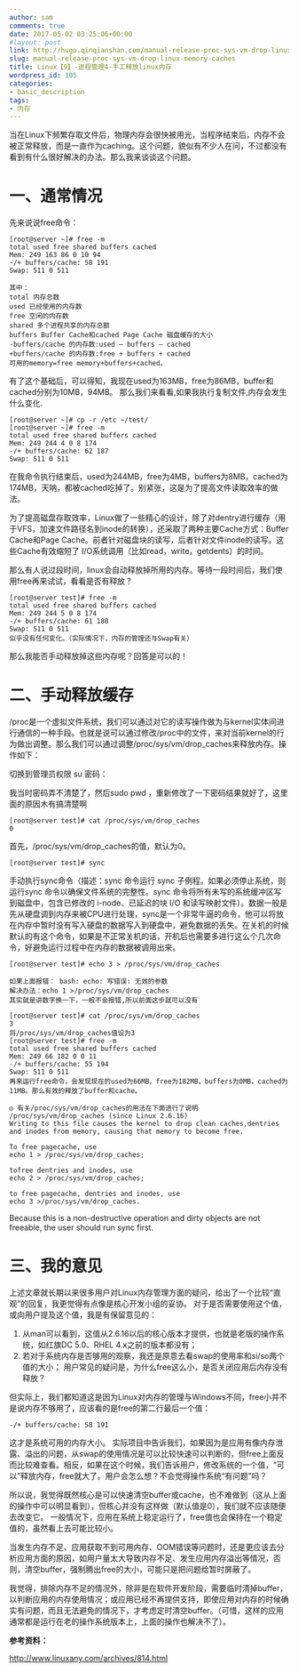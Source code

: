 ```yaml
---
author: sam
comments: true
date: 2017-05-02 03:25:06+00:00
#layout: post
link: http://hugo.qinqianshan.com/manual-release-proc-sys-vm-drop-linux-memory-caches/
slug: manual-release-proc-sys-vm-drop-linux-memory-caches
title: Linux【9】-进程管理4-手工释放linux内存
wordpress_id: 105
categories:
- basic_description
tags:
- 内存
---
```


当在Linux下频繁存取文件后，物理内存会很快被用光，当程序结束后，内存不会被正常释放，而是一直作为caching。这个问题，貌似有不少人在问，不过都没有看到有什么很好解决的办法。那么我来谈谈这个问题。

# <!-- more -->一、通常情况

先来说说free命令：
    
    [root@server ~]# free -m
    total used free shared buffers cached
    Mem: 249 163 86 0 10 94
    -/+ buffers/cache: 58 191
    Swap: 511 0 511
    
    其中：
    total 内存总数
    used 已经使用的内存数
    free 空闲的内存数
    shared 多个进程共享的内存总额
    buffers Buffer Cache和cached Page Cache 磁盘缓存的大小
    -buffers/cache 的内存数:used – buffers – cached
    +buffers/cache 的内存数:free + buffers + cached
    可用的memory=free memory+buffers+cached。

有了这个基础后，可以得知，我现在used为163MB，free为86MB，buffer和cached分别为10MB，94MB。
那么我们来看看,如果我执行复制文件,内存会发生什么变化.

    [root@server ~]# cp -r /etc ~/test/
    [root@server ~]# free -m
    total used free shared buffers cached
    Mem: 249 244 4 0 8 174
    -/+ buffers/cache: 62 187
    Swap: 511 0 511

在我命令执行结束后，used为244MB，free为4MB，buffers为8MB，cached为174MB，天呐，都被cached吃掉了。别紧张，这是为了提高文件读取效率的做法。

为了提高磁盘存取效率，Linux做了一些精心的设计，除了对dentry进行缓存（用于VFS，加速文件路径名到inode的转换），还采取了两种主要Cache方式：Buffer Cache和Page Cache。前者针对磁盘块的读写，后者针对文件inode的读写。这些Cache有效缩短了 I/O系统调用（比如read，write，getdents）的时间。

那么有人说过段时间，linux会自动释放掉所用的内存。等待一段时间后，我们使用free再来试试，看看是否有释放？
    
    [root@server test]# free -m
    total used free shared buffers cached
    Mem: 249 244 5 0 8 174
    -/+ buffers/cache: 61 188
    Swap: 511 0 511
    似乎没有任何变化。（实际情况下，内存的管理还与Swap有关）

那么我能否手动释放掉这些内存呢？回答是可以的！

# 二、手动释放缓存

/proc是一个虚拟文件系统，我们可以通过对它的读写操作做为与kernel实体间进行通信的一种手段。也就是说可以通过修改/proc中的文件，来对当前kernel的行为做出调整。那么我们可以通过调整/proc/sys/vm/drop_caches来释放内存。操作如下：

切换到管理员权限
su
密码：

我当时密码弄不清楚了，然后sudo pwd ，重新修改了一下密码结果就好了，这里面的原因木有搞清楚啊

    [root@server test]# cat /proc/sys/vm/drop_caches
    0

首先，/proc/sys/vm/drop_caches的值，默认为0。

    [root@server test]# sync

手动执行sync命令（描述：sync 命令运行 sync 子例程。如果必须停止系统，则运行sync 命令以确保文件系统的完整性。sync 命令将所有未写的系统缓冲区写到磁盘中，包含已修改的 i-node、已延迟的块 I/O 和读写映射文件）。数据一般是先从硬盘调到内存来被CPU进行处理，sync是一个非常牛逼的命令，他可以将放在内存中暂时没有写入硬盘的数据写入到硬盘中，避免数据的丢失。在关机的时候默认的有这个命令，如果是不正常关机的话，开机后也需要多进行这么个几次命令，好避免运行过程中在内存的数据被调用出来。

    [root@server test]# echo 3 > /proc/sys/vm/drop_caches
  
    如果上面报错： bash: echo: 写错误: 无效的参数
    解决办法：echo 1 >/proc/sys/vm/drop_caches
    其实就是讲数字换一下，一般不会报错,所以前面这步就可以没有
    
    [root@server test]# cat /proc/sys/vm/drop_caches
    3
    将/proc/sys/vm/drop_caches值设为3
    [root@server test]# free -m
    total used free shared buffers cached
    Mem: 249 66 182 0 0 11
    -/+ buffers/cache: 55 194
    Swap: 511 0 511
    再来运行free命令，会发现现在的used为66MB，free为182MB，buffers为0MB，cached为11MB。那么有效的释放了buffer和cache。
    
    ◎ 有关/proc/sys/vm/drop_caches的用法在下面进行了说明
    /proc/sys/vm/drop_caches (since Linux 2.6.16)
    Writing to this file causes the kernel to drop clean caches,dentries and inodes from memory, causing that memory to become free.
    
    To free pagecache, use 
    echo 1 > /proc/sys/vm/drop_caches;

    tofree dentries and inodes, use 
    echo 2 > /proc/sys/vm/drop_caches;
    
    to free pagecache, dentries and inodes, use 
    echo 3 >/proc/sys/vm/drop_caches.

Because this is a non-destructive operation and dirty objects are not freeable, the user should run sync first.

# 三、我的意见

上述文章就长期以来很多用户对Linux内存管理方面的疑问，给出了一个比较“直观”的回复，我更觉得有点像是核心开发小组的妥协。
对于是否需要使用这个值，或向用户提及这个值，我是有保留意见的：

1. 从man可以看到，这值从2.6.16以后的核心版本才提供，也就是老版的操作系统，如红旗DC 5.0、RHEL 4.x之前的版本都没有；
2. 若对于系统内存是否够用的观察，我还是原意去看swap的使用率和si/so两个值的大小；
用户常见的疑问是，为什么free这么小，是否关闭应用后内存没有释放？

但实际上，我们都知道这是因为Linux对内存的管理与Windows不同，free小并不是说内存不够用了，应该看的是free的第二行最后一个值：

    -/+ buffers/cache: 58 191

这才是系统可用的内存大小。
实际项目中告诉我们，如果因为是应用有像内存泄露、溢出的问题，从swap的使用情况是可以比较快速可以判断的，但free上面反而比较难查看。相反，如果在这个时候，我们告诉用户，修改系统的一个值，“可以”释放内存，free就大了。用户会怎么想？不会觉得操作系统“有问题”吗？

所以说，我觉得既然核心是可以快速清空buffer或cache，也不难做到（这从上面的操作中可以明显看到），但核心并没有这样做（默认值是0），我们就不应该随便去改变它。
一般情况下，应用在系统上稳定运行了，free值也会保持在一个稳定值的，虽然看上去可能比较小。

当发生内存不足、应用获取不到可用内存、OOM错误等问题时，还是更应该去分析应用方面的原因，如用户量太大导致内存不足、发生应用内存溢出等情况，否则，清空buffer，强制腾出free的大小，可能只是把问题给暂时屏蔽了。

我觉得，排除内存不足的情况外，除非是在软件开发阶段，需要临时清掉buffer，以判断应用的内存使用情况；或应用已经不再提供支持，即使应用对内存的时候确实有问题，而且无法避免的情况下，才考虑定时清空buffer。（可惜，这样的应用通常都是运行在老的操作系统版本上，上面的操作也解决不了）。

**参考资料：**

http://www.linuxany.com/archives/814.html
